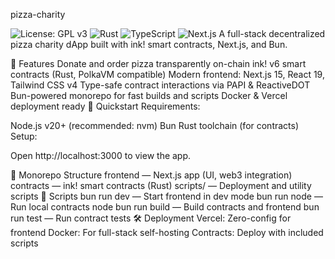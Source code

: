 pizza-charity

<img alt="License: GPL v3" src="https://img.shields.io/badge/License-GPLv3-blue.svg">
<img alt="Rust" src="https://img.shields.io/badge/Rust-000000?logo=rust&amp;logoColor=white">
<img alt="TypeScript" src="https://img.shields.io/badge/TypeScript-000000?logo=typescript&amp;logoColor=white">
<img alt="Next.js" src="https://img.shields.io/badge/Next.js-000000?logo=next.js&amp;logoColor=white">
A full-stack decentralized pizza charity dApp built with ink! smart contracts, Next.js, and Bun.

🚀 Features
Donate and order pizza transparently on-chain
ink! v6 smart contracts (Rust, PolkaVM compatible)
Modern frontend: Next.js 15, React 19, Tailwind CSS v4
Type-safe contract interactions via PAPI & ReactiveDOT
Bun-powered monorepo for fast builds and scripts
Docker & Vercel deployment ready
🏁 Quickstart
Requirements:

Node.js v20+ (recommended: nvm)
Bun
Rust toolchain (for contracts)
Setup:

Open http://localhost:3000 to view the app.

🧩 Monorepo Structure
frontend — Next.js app (UI, web3 integration)
contracts — ink! smart contracts (Rust)
scripts/ — Deployment and utility scripts
📝 Scripts
bun run dev — Start frontend in dev mode
bun run node — Run local contracts node
bun run build — Build contracts and frontend
bun run test — Run contract tests
🛠️ Deployment
Vercel: Zero-config for frontend
Docker: For full-stack self-hosting
Contracts: Deploy with included scripts